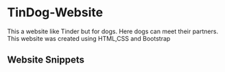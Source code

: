 # TinDog-Website
This a website like Tinder but for dogs. Here dogs can meet their partners. This website was created using HTML,CSS and Bootstrap
## Website Snippets
